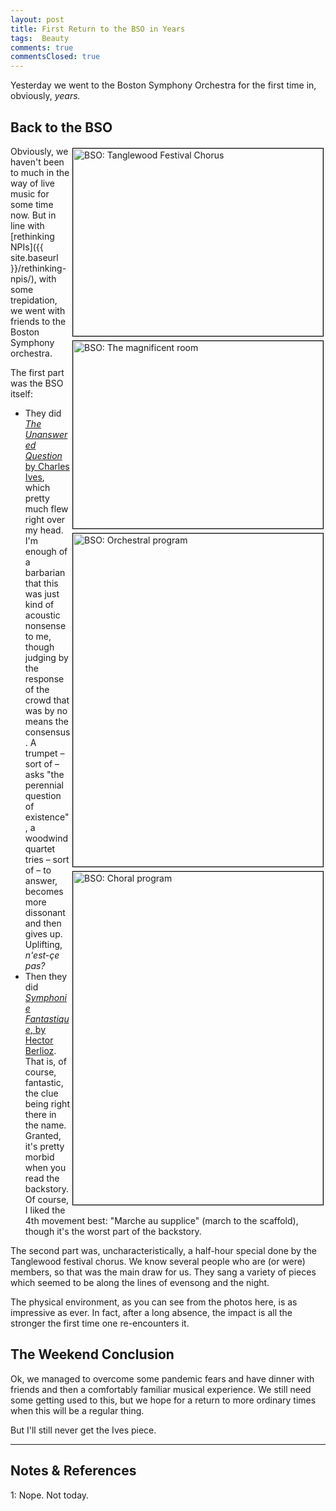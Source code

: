 ```yaml
---
layout: post
title: First Return to the BSO in Years
tags:  Beauty
comments: true
commentsClosed: true
---
```


Yesterday we went to the Boston Symphony Orchestra for the first time in, obviously,
_years._  

## Back to the BSO  

<a href="{{ site.baseurl }}/images/2022-03-12-return-to-bso-1.jpg"><img src="{{ site.baseurl }}/images/2022-03-12-return-to-bso-1-thumb.jpg" width="400" height="300" alt="BSO: Tanglewood Festival Chorus" title="BSO: Tanglewood Festival Chorus" style="float: right; margin: 3px 3px 3px 3px; border: 1px solid #000000;"></a>
<a href="{{ site.baseurl }}/images/2022-03-12-return-to-bso-2.jpg"><img src="{{ site.baseurl }}/images/2022-03-12-return-to-bso-2-thumb.jpg" width="400" height="300" alt="BSO: The magnificent room" title="BSO: The magnificent room" style="float: right; margin: 3px 3px 3px 3px; border: 1px solid #000000;"></a>
<a href="{{ site.baseurl }}/images/2022-03-12-return-to-bso-3.jpg"><img src="{{ site.baseurl }}/images/2022-03-12-return-to-bso-3-thumb.jpg" width="400" height="533" alt="BSO: Orchestral program" title="BSO: Orchestral program" style="float: right; margin: 3px 3px 3px 3px; border: 1px solid #000000;"></a>
<a href="{{ site.baseurl }}/images/2022-03-12-return-to-bso-4.jpg"><img src="{{ site.baseurl }}/images/2022-03-12-return-to-bso-4-thumb.jpg" width="400" height="533" alt="BSO: Choral program" title="BSO: Choral program" style="float: right; margin: 3px 3px 3px 3px; border: 1px solid #000000;"></a>
Obviously, we haven't been to much in the way of live music for some time now.  But in
line with [rethinking NPIs]({{ site.baseurl }}/rethinking-npis/), with some trepidation,
we went with friends to the Boston Symphony orchestra.  

The first part was the BSO itself:  
- They did
  [_The Unanswered Question_ by Charles Ives](https://en.wikipedia.org/wiki/The_Unanswered_Question),
  which pretty much flew right over my head.  I'm enough of a barbarian that this was just
  kind of acoustic nonsense to me, though judging by the response of the crowd that was by
  no means the consensus.  A trumpet &ndash; sort of &ndash; asks "the perennial question
  of existence", a woodwind quartet tries &ndash; sort of &ndash; to answer, becomes more
  dissonant and then gives up.  Uplifting, _n'est-&ccedil;e pas?_  
- Then they did
  [_Symphonie Fantastique_, by Hector Berlioz](https://en.wikipedia.org/wiki/Symphonie_fantastique).
  That is, of course, fantastic, the clue being right there in the name.  Granted, it's
  pretty morbid when you read the backstory.  Of course, I liked the 4th movement best:
  "Marche au supplice" (march to the scaffold), though it's the worst part of the
  backstory.  

The second part was, uncharacteristically, a half-hour special done by the Tanglewood
festival chorus.  We know several people who are (or were) members, so that was the main
draw for us.  They sang a variety of pieces which seemed to be along the lines of evensong
and the night.  

The physical environment, as you can see from the photos here, is as impressive as ever.
In fact, after a long absence, the impact is all the stronger the first time one
re-encounters it.  

## The Weekend Conclusion  

Ok, we managed to overcome some pandemic fears and have dinner with friends and then a
comfortably familiar musical experience.  We still need some getting used to this, but we
hope for a return to more ordinary times when this will be a regular thing.  

But I'll still never get the Ives piece.  

---

## Notes &amp; References  

<!--
<sup id="fn1a">[[1]](#fn1)</sup>

<a id="fn1">1</a>: ***, ["***"](***), *** [↩](#fn1a)  

<a href="{{ site.baseurl }}/images/***">
  <img src="{{ site.baseurl }}/images/***" width="400" height="***" alt="***" title="***" style="float: right; margin: 3px 3px 3px 3px; border: 1px solid #000000;">
</a>

<iframe width="400" height="224" src="***" allow="accelerometer; encrypted-media; gyroscope; picture-in-picture" allowfullscreen style="float: right; margin: 3px 3px 3px 3px; border: 1px solid #000000;"></iframe>
-->

<a id="fn1">1</a>: Nope.  Not today.  

